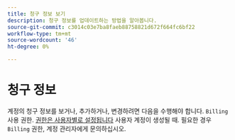 ```yaml
---
title: 청구 정보 보기
description: 청구 정보를 업데이트하는 방법을 알아봅니다.
source-git-commit: c3014c03e7ba8faeb88758821d672f664fc6bf22
workflow-type: tm+mt
source-wordcount: '46'
ht-degree: 0%

---
```


# 청구 정보

계정의 청구 정보를 보거나, 추가하거나, 변경하려면 다음을 수행해야 합니다. `Billing` 사용 권한. [권한은 사용자별로 설정됩니다](../../administrator/user-management/user-management.md) 사용자 계정이 생성될 때. 필요한 경우 `Billing` 권한, 계정 관리자에게 문의하십시오.
